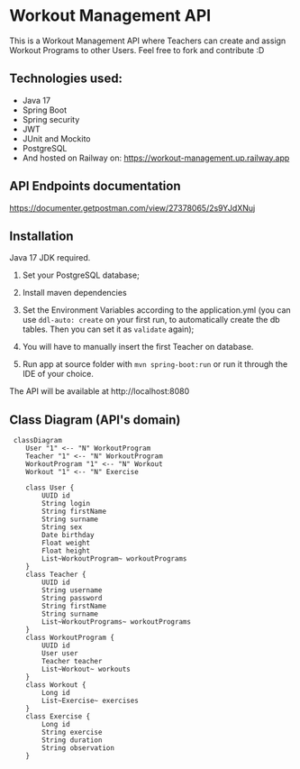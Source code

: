 # Workout Management API
This is a Workout Management API where Teachers can create and assign Workout Programs
to other Users. Feel free to fork and contribute :D

## Technologies used: 
- Java 17
- Spring Boot
- Spring security
- JWT
- JUnit and Mockito
- PostgreSQL
- And hosted on Railway on: https://workout-management.up.railway.app

## API Endpoints documentation

https://documenter.getpostman.com/view/27378065/2s9YJdXNuj

## Installation

Java 17 JDK required.

1. Set your PostgreSQL database;

2. Install maven dependencies

3. Set the Environment Variables according to the application.yml 
(you can use ```ddl-auto: create``` on your first run, to automatically create the db tables. Then you can set it as ```validate``` again);

4. You will have to manually insert the first Teacher on database.

5. Run app at source folder with ```mvn spring-boot:run``` or run it through the IDE of your choice.

The API will be available at http://localhost:8080

## Class Diagram (API's domain)

```mermaid
 classDiagram
    User "1" <-- "N" WorkoutProgram
    Teacher "1" <-- "N" WorkoutProgram
    WorkoutProgram "1" <-- "N" Workout
    Workout "1" <-- "N" Exercise

    class User {
        UUID id
        String login
        String firstName
        String surname
        String sex
        Date birthday
        Float weight
        Float height
        List~WorkoutProgram~ workoutPrograms
    }
    class Teacher {
        UUID id
        String username
        String password
        String firstName
        String surname
        List~WorkoutPrograms~ workoutPrograms
    }
    class WorkoutProgram {
        UUID id
        User user
        Teacher teacher
        List~Workout~ workouts
    }
    class Workout {
        Long id
        List~Exercise~ exercises
    }
    class Exercise {
        Long id
        String exercise
        String duration
        String observation
    }
```
